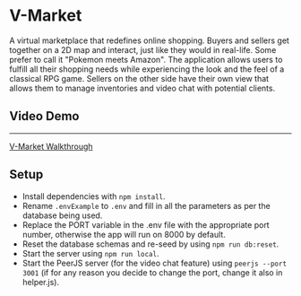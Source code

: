 # V-Market

A virtual marketplace that redefines online shopping. Buyers and sellers get together on a 2D map and interact, just like they would in real-life. Some prefer to call it "Pokemon meets Amazon". The application allows users to fulfill all their shopping needs while experiencing the look and the feel of a classical RPG game. Sellers on the other side have their own view that allows them to manage inventories and video chat with potential clients.

## Video Demo
---
[V-Market Walkthrough](https://youtu.be/0jPgsHoR6uA)

## Setup
- Install dependencies with `npm install`.
- Rename `.envExample` to `.env` and fill in all the parameters as per the database being used.
- Replace the PORT variable in the .env file with the appropriate port number, otherwise the app will run on 8000 by default.
- Reset the database schemas and re-seed by using `npm run db:reset`.
- Start the server using `npm run local`.
- Start the PeerJS server (for the video chat feature) using `peerjs --port 3001` (if for any reason you decide to change the port, change it also in helper.js).


